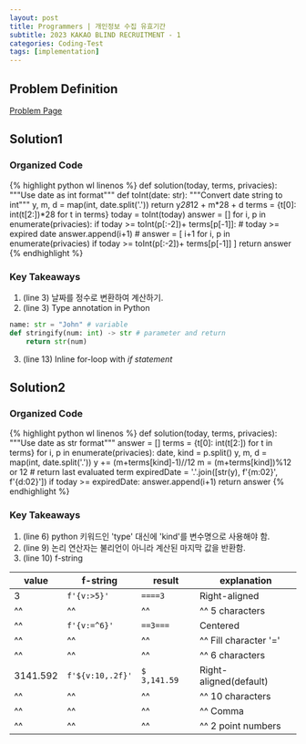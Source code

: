 ```yaml
---
layout: post
title: Programmers | 개인정보 수집 유효기간
subtitle: 2023 KAKAO BLIND RECRUITMENT - 1
categories: Coding-Test
tags: [implementation]
---
```

<!-- type: public / locked / private -->


## Problem Definition
[Problem Page](https://school.programmers.co.kr/learn/courses/30/lessons/150370)


## Solution1
### Organized Code
{% highlight python wl linenos %}
def solution(today, terms, privacies):
    """Use date as int format"""
    def toInt(date: str):
        """Convert date string to int"""
        y, m, d = map(int, date.split('.'))
        return y*28*12 + m*28 + d
    terms = {t[0]: int(t[2:])*28 for t in terms}
    today = toInt(today)
    answer = []
    for i, p in enumerate(privacies):
        if today >= toInt(p[:-2])+ terms[p[-1]]: # today >= expired date
            answer.append(i+1)
    # answer = [ i+1 for i, p in enumerate(privacies) if today >= toInt(p[:-2])+ terms[p[-1]] ]
    return answer
{% endhighlight %}
### Key Takeaways
<!-- 1. (line 3) Use date as int format for easy calculation
2. (line 3) Type annotation in Python (variable or fucntion return) -->
1. (line 3) 날짜를 정수로 변환하여 계산하기.
2. (line 3) Type annotation in Python
```python
name: str = "John" # variable
def stringify(num: int) -> str # parameter and return
    return str(num)
```
3. (line 13) Inline for-loop with *if statement*

## Solution2
### Organized Code
{% highlight python wl linenos %}
def solution(today, terms, privacies):
    """Use date as str format"""
    answer = []
    terms = {t[0]: int(t[2:]) for t in terms}
    for i, p in enumerate(privacies):
        date, kind = p.split()
        y, m, d = map(int, date.split('.'))
        y += (m+terms[kind]-1)//12
        m = (m+terms[kind])%12 or 12 # return last evaluated term
        expiredDate = '.'.join([str(y), f'{m:02}', f'{d:02}'])
        if today >= expiredDate:
            answer.append(i+1)
    return answer
{% endhighlight %}

### Key Takeaways
<!-- 1. (line 6) Use variable name 'kind' instead of 'type', which is keyword in Python
2. (line 9) Logical operators return the last evaluated term, not boolean -->
1. (line 6) python 키워드인 'type' 대신에 'kind'를 변수명으로 사용해야 함.
2. (line 9) 논리 연산자는 불리언이 아니라 계산된 마지막 값을 반환함.
3. (line 10) f-string

| value | f-string | result | explanation |
| ---- | ------- | ---------- | -------- |
| 3     | `f'{v:>5}'` | `====3` | Right-aligned |
|^^|^^|^^|^^ 5 characters |
| ^^    | `f'{v:=^6}'` | `==3===` | Centered |
|^^|^^|^^|^^ Fill character '=' |
|^^|^^|^^|^^ 6 characters |
| 3141.592 | `f'${v:10,.2f}'` | `$  3,141.59` | Right-aligned(default) |
|^^|^^|^^|^^ 10 characters |
|^^|^^|^^|^^ Comma
|^^|^^|^^|^^ 2 point numbers |

<!-- ```python
```
~~~python
~~~ -->

